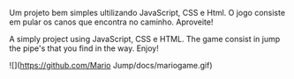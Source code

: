 Um projeto bem simples ultilizando JavaScript, CSS e Html.
O jogo consiste em pular os canos que encontra no caminho.
Aproveite!

A simply project using JavaScript, CSS e HTML. 
The game consist in jump the pipe's that you find in the way.
Enjoy!

![](https://github.com/Mario Jump/docs/mariogame.gif)